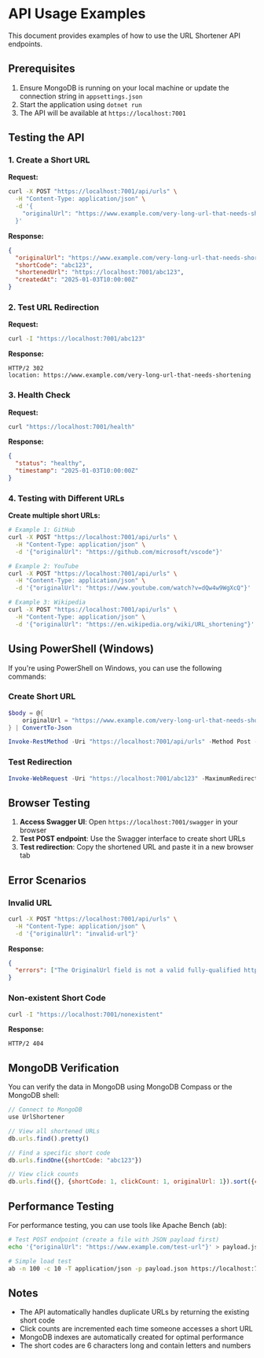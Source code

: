 # API Usage Examples

This document provides examples of how to use the URL Shortener API endpoints.

## Prerequisites

1. Ensure MongoDB is running on your local machine or update the connection string in `appsettings.json`
2. Start the application using `dotnet run`
3. The API will be available at `https://localhost:7001`

## Testing the API

### 1. Create a Short URL

**Request:**
```bash
curl -X POST "https://localhost:7001/api/urls" \
  -H "Content-Type: application/json" \
  -d '{
    "originalUrl": "https://www.example.com/very-long-url-that-needs-shortening"
  }'
```

**Response:**
```json
{
  "originalUrl": "https://www.example.com/very-long-url-that-needs-shortening",
  "shortCode": "abc123",
  "shortenedUrl": "https://localhost:7001/abc123",
  "createdAt": "2025-01-03T10:00:00Z"
}
```

### 2. Test URL Redirection

**Request:**
```bash
curl -I "https://localhost:7001/abc123"
```

**Response:**
```
HTTP/2 302 
location: https://www.example.com/very-long-url-that-needs-shortening
```

### 3. Health Check

**Request:**
```bash
curl "https://localhost:7001/health"
```

**Response:**
```json
{
  "status": "healthy",
  "timestamp": "2025-01-03T10:00:00Z"
}
```

### 4. Testing with Different URLs

**Create multiple short URLs:**
```bash
# Example 1: GitHub
curl -X POST "https://localhost:7001/api/urls" \
  -H "Content-Type: application/json" \
  -d '{"originalUrl": "https://github.com/microsoft/vscode"}'

# Example 2: YouTube
curl -X POST "https://localhost:7001/api/urls" \
  -H "Content-Type: application/json" \
  -d '{"originalUrl": "https://www.youtube.com/watch?v=dQw4w9WgXcQ"}'

# Example 3: Wikipedia
curl -X POST "https://localhost:7001/api/urls" \
  -H "Content-Type: application/json" \
  -d '{"originalUrl": "https://en.wikipedia.org/wiki/URL_shortening"}'
```

## Using PowerShell (Windows)

If you're using PowerShell on Windows, you can use the following commands:

### Create Short URL
```powershell
$body = @{
    originalUrl = "https://www.example.com/very-long-url-that-needs-shortening"
} | ConvertTo-Json

Invoke-RestMethod -Uri "https://localhost:7001/api/urls" -Method Post -Body $body -ContentType "application/json"
```

### Test Redirection
```powershell
Invoke-WebRequest -Uri "https://localhost:7001/abc123" -MaximumRedirection 0
```

## Browser Testing

1. **Access Swagger UI**: Open `https://localhost:7001/swagger` in your browser
2. **Test POST endpoint**: Use the Swagger interface to create short URLs
3. **Test redirection**: Copy the shortened URL and paste it in a new browser tab

## Error Scenarios

### Invalid URL
```bash
curl -X POST "https://localhost:7001/api/urls" \
  -H "Content-Type: application/json" \
  -d '{"originalUrl": "invalid-url"}'
```

**Response:**
```json
{
  "errors": ["The OriginalUrl field is not a valid fully-qualified http, https, or ftp URL."]
}
```

### Non-existent Short Code
```bash
curl -I "https://localhost:7001/nonexistent"
```

**Response:**
```
HTTP/2 404
```

## MongoDB Verification

You can verify the data in MongoDB using MongoDB Compass or the MongoDB shell:

```javascript
// Connect to MongoDB
use UrlShortener

// View all shortened URLs
db.urls.find().pretty()

// Find a specific short code
db.urls.findOne({shortCode: "abc123"})

// View click counts
db.urls.find({}, {shortCode: 1, clickCount: 1, originalUrl: 1}).sort({clickCount: -1})
```

## Performance Testing

For performance testing, you can use tools like Apache Bench (ab):

```bash
# Test POST endpoint (create a file with JSON payload first)
echo '{"originalUrl": "https://www.example.com/test-url"}' > payload.json

# Simple load test
ab -n 100 -c 10 -T application/json -p payload.json https://localhost:7001/api/urls
```

## Notes

- The API automatically handles duplicate URLs by returning the existing short code
- Click counts are incremented each time someone accesses a short URL
- MongoDB indexes are automatically created for optimal performance
- The short codes are 6 characters long and contain letters and numbers 